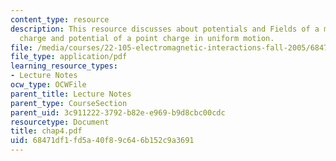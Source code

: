 ```yaml
---
content_type: resource
description: This resource discusses about potentials and Fields of a moving point
  charge and potential of a point charge in uniform motion.
file: /media/courses/22-105-electromagnetic-interactions-fall-2005/68471df1fd5a40f89c646b152c9a3691_chap4.pdf
file_type: application/pdf
learning_resource_types:
- Lecture Notes
ocw_type: OCWFile
parent_title: Lecture Notes
parent_type: CourseSection
parent_uid: 3c911222-3792-b82e-e969-b9d8cbc00cdc
resourcetype: Document
title: chap4.pdf
uid: 68471df1-fd5a-40f8-9c64-6b152c9a3691
---
```

